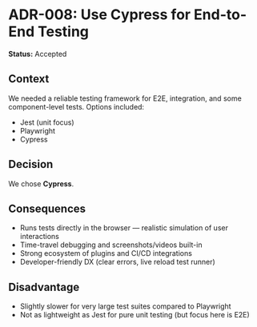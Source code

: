 # ADR-008: Use Cypress for End-to-End Testing

**Status:** Accepted

## Context

We needed a reliable testing framework for E2E, integration, and some component-level tests. Options included:

- Jest (unit focus)
- Playwright
- Cypress

## Decision

We chose **Cypress**.

## Consequences

- Runs tests directly in the browser — realistic simulation of user interactions
- Time-travel debugging and screenshots/videos built-in
- Strong ecosystem of plugins and CI/CD integrations
- Developer-friendly DX (clear errors, live reload test runner)

## Disadvantage

- Slightly slower for very large test suites compared to Playwright
- Not as lightweight as Jest for pure unit testing (but focus here is E2E)
